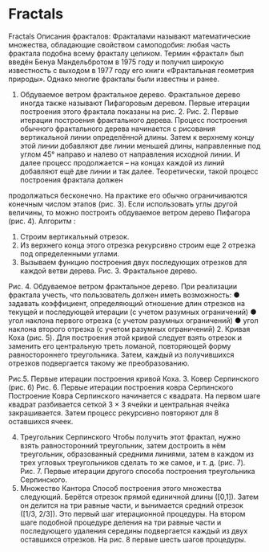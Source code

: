 # Fractals
Fractals
Описания фракталов:
Фракталами называют математические множества, обладающие свойством самоподобия: любая часть фрактала подобна всему фракталу целиком. Термин «фрактал» был введён Бенуа Мандельбротом в 1975 году и получил широкую известность с выходом в 1977 году его книги «Фрактальная геометрия природы». Однако многие фракталы были известны и ранее.
1. Обдуваемое ветром фрактальное дерево.
Фрактальное дерево иногда также называют Пифагоровым деревом. Первые итерации построения этого фрактала показаны на рис. 2.
Рис. 2. Первые итерации построения фрактального дерева.
Процесс построения обычного фрактального дерева начинается с рисования вертикальной линии определённой длины. Затем к верхнему концу этой линии добавляют две линии меньшей длины, направленные под углом 45° направо и налево от направления исходной линии. И далее процесс продолжается – на концах каждой из линий добавляют ещё две линии и так далее. Теоретически, такой процесс построения фрактала должен
 
продолжаться бесконечно. На практике его обычно ограничиваются конечным числом этапов (рис. 3).
Если использовать углы другой величины, то можно построить обдуваемое ветром дерево Пифагора (рис. 4).
Алгоритм :
1) Строим вертикальный отрезок.
2) Из верхнего конца этого отрезка рекурсивно строим еще 2 отрезка под определенными углами.
3) Вызываем функцию построения двух последующих отрезков для каждой ветви дерева.
Рис. 3. Фрактальное дерево.
 
 Рис. 4. Обдуваемое ветром фрактальное дерево.
При реализации фрактала учесть, что пользователь должен иметь возможность:
● задавать коэффициент, определяющий отношение длин отрезков на текущей и последующей итерации (с учетом разумных ограничений)
● угол наклона первого отрезка (с учетом разумных ограничений)
● угол наклона второго отрезка (с учетом разумных ограничений)
2. Кривая Коха (рис. 5).
Для построения этой кривой следует взять отрезок и заменить его центральную треть ломаной, повторяющей форму равностороннего треугольника. Затем, каждый из получившихся отрезков подвергается такому же преобразованию.

 Рис.5. Первые итерации построения кривой Коха.
3. Ковер Серпинского (рис. 6)
Рис. 6. Первые итерации построения ковра Серпинского
Построение Ковра Серпинского начинается с квадрата. На первом шаге квадрат разбивается сеткой 3 × 3 ячейки и центральная ячейка закрашивается. Затем процесс рекурсивно повторяют для 8 оставшихся ячеек.
 
4. Треугольник Серпинского
Чтобы получить этот фрактал, нужно взять равносторонний треугольник, затем достроить в нём треугольник, образованный средними линиями, затем в каждом из трех угловых треугольников сделать то же самое, и т. д. (рис. 7).
Рис. 7. Первые итерации другого способа построения треугольника Серпинского.
5. Множество Кантора
Способ построения этого множества следующий. Берётся отрезок прямой единичной длины ([0,1]). Затем он делится на три равные части, и вынимается средний отрезок ([1/3, 2/3]). Это первый шаг итерационной процедуры. На втором шаге подобной процедуре деления на три равные части и последующего удаления середины подвергается каждый из двух оставшихся отрезков. На рис. 8 первые шесть шагов процедуры.
